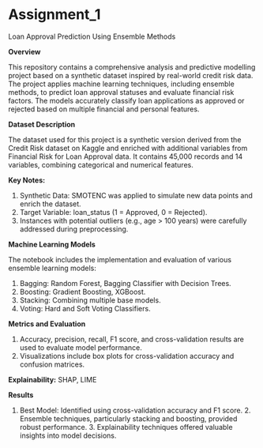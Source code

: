 # Assignment_1

Loan Approval Prediction Using Ensemble Methods

**Overview**

This repository contains a comprehensive analysis and predictive modelling project based on a synthetic dataset inspired by real-world credit risk data. The project applies machine learning techniques, including ensemble methods, to predict loan approval statuses and evaluate financial risk factors. The models accurately classify loan applications as approved or rejected based on multiple financial and personal features.

**Dataset Description**

The dataset used for this project is a synthetic version derived from the Credit Risk dataset on Kaggle and enriched with additional variables from Financial Risk for Loan Approval data. It contains 45,000 records and 14 variables, combining categorical and numerical features.

**Key Notes:**

   1. Synthetic Data: SMOTENC was applied to simulate new data points and enrich the dataset.
   2. Target Variable: loan_status (1 = Approved, 0 = Rejected).
   3. Instances with potential outliers (e.g., age > 100 years) were carefully addressed during preprocessing.
   
**Machine Learning Models**

The notebook includes the implementation and evaluation of various ensemble learning models:
   1. Bagging:
      Random Forest, Bagging Classifier with Decision Trees.
   2. Boosting:
      Gradient Boosting, XGBoost.
   3. Stacking:
      Combining multiple base models.
   4. Voting: 
      Hard and Soft Voting Classifiers.

**Metrics and Evaluation**

   1. Accuracy, precision, recall, F1 score, and cross-validation results are used to evaluate model performance. 
   2. Visualizations include box plots for cross-validation accuracy and confusion matrices.
      
**Explainability:**  SHAP, LIME
   
**Results**

   1. Best Model: Identified using cross-validation accuracy and F1 score.
      2. Ensemble techniques, particularly stacking and boosting, provided robust performance.
      3. Explainability techniques offered valuable insights into model decisions.



